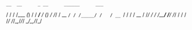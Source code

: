 
    __  __      _ __      ______      ___ 
   / / / /___ _(_) /     / ____/___ _/ (_)
  / /_/ / __ `/ / /_____/ /   / __ `/ / / 
 / __  / /_/ / / /_____/ /___/ /_/ / / /  
/_/ /_/\__,_/_/_/      \____/\__,_/_/_/   
                                          







<!--
**Hail-cali/Hail-cali** is a ✨ _special_ ✨ repository because its `README.md` (this file) appears on your GitHub profile.




